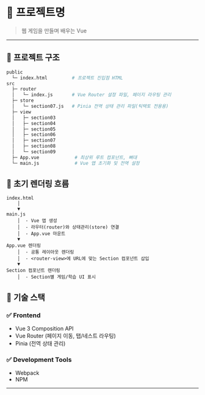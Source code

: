 # 📌 프로젝트명

> 웹 게임을 만들며 배우는 Vue
---

## 📂 프로젝트 구조

```bash
public
  └─ index.html         # 프로젝트 진입점 HTML
src
  ├─ router
  │   └─ index.js       # Vue Router 설정 파일, 페이지 라우팅 관리
  ├─ store
  │   └─ section07.js   # Pinia 전역 상태 관리 파일(틱택토 전용용)
  ├─ view               
  │   ├─ section03      
  │   ├─ section04      
  │   ├─ section05       
  │   ├─ section06       
  │   ├─ section07       
  │   ├─ section08       
  │   └─ section09       
  ├─ App.vue             # 최상위 루트 컴포넌트, 뻐대
  └─ main.js             # Vue 앱 초기화 및 전역 설정
```
## 📌 초기 렌더링 흐름
```
index.html
    │
    ▼
main.js
    │  - Vue 앱 생성
    │  - 라우터(router)와 상태관리(store) 연결
    │  - App.vue 마운트
    ▼
App.vue 렌더링
    │  - 공통 레이아웃 렌더링
    │  - <router-view>에 URL에 맞는 Section 컴포넌트 삽입
    ▼
Section 컴포넌트 렌더링
    │  - Section별 게임/학습 UI 표시
```

## 🚀 기술 스택

### ✅ Frontend
+ Vue 3 Composition API
+ Vue Router (페이지 이동, 탭/네스트 라우팅)
+ Pinia (전역 상태 관리)   

### ✅ Development Tools
+  Webpack    
+ NPM
---